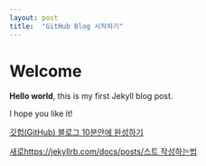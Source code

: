 ```yaml
---
layout: post
title:  "GitHub Blog 시작하기"
---
```


# Welcome

**Hello world**, this is my first Jekyll blog post.

I hope you like it!


[깃헙(GitHub) 블로그 10분안에 완성하기](https://www.youtube.com/watch?v=ACzFIAOsfpM)

[새로https://jekyllrb.com/docs/posts/스트 작성하는법](url)
